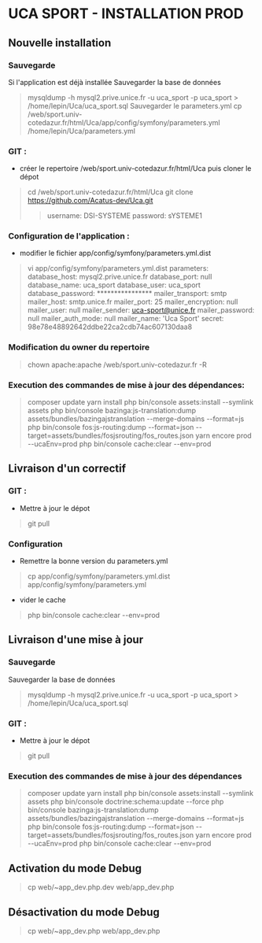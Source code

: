 UCA SPORT - INSTALLATION PROD
=============================

Nouvelle installation
---------------------

### Sauvegarde

Si l'application est déjà installée
Sauvegarder la base de données
> mysqldump -h mysql2.prive.unice.fr -u uca_sport -p uca_sport > /home/lepin/Uca/uca_sport.sql
Sauvegarder le parameters.yml
> cp /web/sport.univ-cotedazur.fr/html/Uca/app/config/symfony/parameters.yml /home/lepin/Uca/parameters.yml

### GIT :

* créer le repertoire /web/sport.univ-cotedazur.fr/html/Uca puis cloner le dépot
> cd /web/sport.univ-cotedazur.fr/html/Uca
> git clone https://github.com/Acatus-dev/Uca.git
>> username: DSI-SYSTEME
>> password: sYSTEME1

### Configuration de l'application :

* modifier le fichier app/config/symfony/parameters.yml.dist
> vi app/config/symfony/parameters.yml.dist
parameters:
    database_host: mysql2.prive.unice.fr
    database_port: null
    database_name: uca_sport
    database_user: uca_sport
    database_password: ****************
    mailer_transport: smtp
    mailer_host: smtp.unice.fr
    mailer_port: 25
    mailer_encryption: null
    mailer_user: null
    mailer_sender: uca-sport@unice.fr
    mailer_password: null
    mailer_auth_mode: null
    mailer_name: 'Uca Sport'
    secret: 98e78e48892642ddbe22ca2cdb74ac607130daa8

### Modification du owner du repertoire
> chown apache:apache /web/sport.univ-cotedazur.fr -R

### Execution des commandes de mise à jour des dépendances:
> composer update
> yarn install
> php bin/console assets:install --symlink assets
> php bin/console bazinga:js-translation:dump assets/bundles/bazingajstranslation --merge-domains --format=js
> php bin/console fos:js-routing:dump --format=json --target=assets/bundles/fosjsrouting/fos_routes.json
> yarn encore prod --ucaEnv=prod
> php bin/console cache:clear --env=prod


Livraison d'un correctif
------------------------

### GIT :
* Mettre à jour le dépot
> git pull

### Configuration 
* Remettre la bonne version du parameters.yml
> cp app/config/symfony/parameters.yml.dist app/config/symfony/parameters.yml
* vider le cache
> php bin/console cache:clear --env=prod

Livraison d'une mise à jour
---------------------------

### Sauvegarde

Sauvegarder la base de données
> mysqldump -h mysql2.prive.unice.fr -u uca_sport -p uca_sport > /home/lepin/Uca/uca_sport.sql

### GIT :

* Mettre à jour le dépot
> git pull

### Execution des commandes de mise à jour des dépendances
> composer update
> yarn install
> php bin/console assets:install --symlink assets
> php bin/console doctrine:schema:update --force
> php bin/console bazinga:js-translation:dump assets/bundles/bazingajstranslation --merge-domains --format=js
> php bin/console fos:js-routing:dump --format=json --target=assets/bundles/fosjsrouting/fos_routes.json
> yarn encore prod --ucaEnv=prod
> php bin/console cache:clear --env=prod

Activation du mode Debug
------------------------
> cp web/~app_dev.php.dev web/app_dev.php

Désactivation du mode Debug
------------------------
> cp web/~app_dev.php web/app_dev.php